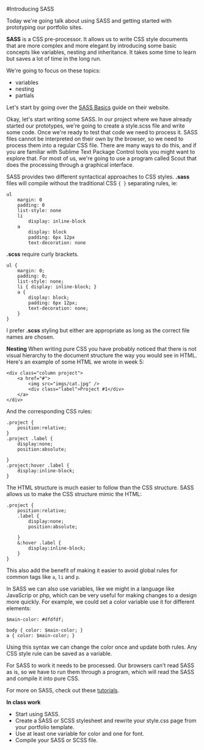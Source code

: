 #Introducing SASS

Today we're going talk about using SASS and getting started with prototyping our portfolio sites.

**SASS** is a CSS pre-processor.  It allows us to write CSS style documents that are more complex and more elegant by introducing some basic concepts like variables, nesting and inheritance.  It takes some time to learn but saves a lot of time in the long run.

We're going to focus on these topics:
- variables
- nesting
- partials

Let's start by going over the [SASS Basics](http://sass-lang.com/guide) guide on their website.

Okay, let's start writing some SASS.  In our project where we have already started our prototypes, we're going to create a style.scss file and write some code.  Once we're ready to test that code we need to process it.  SASS files cannot be interpreted on their own by the browser, so we need to process them into a regular CSS file.  There are many ways to do this, and if you are familiar with Sublime Text Package Control tools you might want to explore that.  For most of us, we're going to use a program called Scout that does the processing through a graphical interface.

SASS provides two different syntactical approaches to CSS styles.  **.sass** files will compile without the traditional CSS `{ }` separating rules, ie:
```
ul
  	margin: 0
  	padding: 0
  	list-style: none
	li
	  	display: inline-block
	a
	  	display: block
	  	padding: 6px 12px
	  	text-decoration: none
```

**.scss** require curly brackets.
```
ul {
    margin: 0;
    padding: 0;
    list-style: none;
    li { display: inline-block; }
	a {
	    display: block;
	    padding: 6px 12px;
	    text-decoration: none;
	}
}
```

I prefer **.scss** styling but either are appropriate as long as the correct file names are chosen.

**Nesting**
When writing pure CSS you have probably noticed that there is not visual hierarchy to the document structure the way you would see in HTML.  Here's an example of some HTML we wrote in week 5:
```
<div class="column project">
    <a href="#">
        <img src="imgs/cat.jpg" />
        <div class="label">Project #1</div>
    </a>
</div>
```
And the corresponding CSS rules:
```
.project {
	position:relative;
}
.project .label {
	display:none;
	position:absolute;

}
.project:hover .label {
	display:inline-block;
}
```
The HTML structure is much easier to follow than the CSS structure.  SASS allows us to make the CSS structure mimic the HTML:
```
.project {
	position:relative;
	.label {
		display:none;
		position:absolute;

	}
	&:hover .label {
		display:inline-block;
	}
}
```
This also add the benefit of making it easier to avoid global rules for common tags like `a`, `li` and `p`.

In SASS we can also use variables, like we might in a language like JavaScrip or php, which can be very useful for making changes to a design more quickly.  For example, we could set a color variable use it for different elements:
```
$main-color: #dfdfdf;

body { color: $main-color; }
a { color: $main-color; }
```
Using this syntax we can change the color once and update both rules.  Any CSS style rule can be saved as a variable.

For SASS to work it needs to be processed.  Our browsers can't read SASS as is, so we have to run them through a program, which will read the SASS and compile it into pure CSS.

For more on SASS, check out these [tutorials](http://thesassway.com/).

**In class work**
- Start using SASS.
- Create a SASS or SCSS stylesheet and rewrite your style.css page from your portfolio template.
- Use at least one variable for color and one for font.
- Compile your SASS or SCSS file.